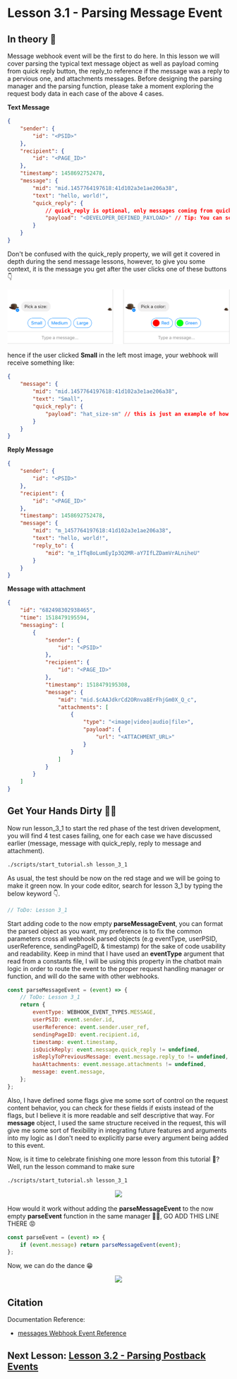 # Lesson 3.1 - Parsing Message Event

## In theory 📖

Message webhook event will be the first to do here. In this lesson we will cover parsing the typical text message object as well as payload coming from quick reply button, the reply_to reference if the message was a reply to a pervious one, and attachments messages. Before designing the parsing manager and the parsing function, please take a moment exploring the request body data in each case of the above 4 cases.

**Text Message**

```json
{
    "sender": {
        "id": "<PSID>"
    },
    "recipient": {
        "id": "<PAGE_ID>"
    },
    "timestamp": 1458692752478,
    "message": {
        "mid": "mid.1457764197618:41d102a3e1ae206a38",
        "text": "hello, world!",
        "quick_reply": {
            // quick_reply is optional, only messages coming from quick_reply button click with have this one
            "payload": "<DEVELOPER_DEFINED_PAYLOAD>" // Tip: You can serialize this payload to hold different parameters
        }
    }
}
```

Don't be confused with the quick_reply property, we will get it covered in depth during the send message lessons, however, to give you some context, it is the message you get after the user clicks one of these buttons 👇

![image](images/lesson_3_1_im1.png)

hence if the user clicked **Small** in the left most image, your webhook will receive something like:

```json
{
    "message": {
        "mid": "mid.1457764197618:41d102a3e1ae206a38",
        "text": "Small",
        "quick_reply": {
            "payload": "hat_size-sm" // this is just an example of how you can define this payload
        }
    }
}
```

**Reply Message**

```json
{
    "sender": {
        "id": "<PSID>"
    },
    "recipient": {
        "id": "<PAGE_ID>"
    },
    "timestamp": 1458692752478,
    "message": {
        "mid": "m_1457764197618:41d102a3e1ae206a38",
        "text": "hello, world!",
        "reply_to": {
            "mid": "m_1fTq8oLumEyIp3Q2MR-aY7IfLZDamVrALniheU"
        }
    }
}
```

**Message with attachment**

```json
{
    "id": "682498302938465",
    "time": 1518479195594,
    "messaging": [
        {
            "sender": {
                "id": "<PSID>"
            },
            "recipient": {
                "id": "<PAGE_ID>"
            },
            "timestamp": 1518479195308,
            "message": {
                "mid": "mid.$cAAJdkrCd2ORnva8ErFhjGm0X_Q_c",
                "attachments": [
                    {
                        "type": "<image|video|audio|file>",
                        "payload": {
                            "url": "<ATTACHMENT_URL>"
                        }
                    }
                ]
            }
        }
    ]
}
```

## Get Your Hands Dirty 👩‍💻

Now run lesson_3_1 to start the red phase of the test driven development, you will find 4 test cases failing, one for each case we have discussed earlier (message, message with quick_reply, reply to message and attachment).

```sh
./scripts/start_tutorial.sh lesson_3_1
```

As usual, the test should be now on the red stage and we will be going to make it green now. In your code editor, search for lesson 3_1 by typing the below keyword 👇.

```javascript
// ToDo: Lesson 3_1
```

Start adding code to the now empty **parseMessageEvent**, you can format the parsed object as you want, my preference is to fix the common parameters cross all webhook parsed objects (e.g eventType, userPSID, userReference, sendingPageID, & timestamp) for the sake of code usability and readability. Keep in mind that I have used an **eventType** argument that read from a constants file, I will be using this property in the chatbot main logic in order to route the event to the proper request handling manager or function, and will do the same with other webhooks.

```javascript
const parseMessageEvent = (event) => {
    // ToDo: Lesson 3_1
    return {
        eventType: WEBHOOK_EVENT_TYPES.MESSAGE,
        userPSID: event.sender.id,
        userReference: event.sender.user_ref,
        sendingPageID: event.recipient.id,
        timestamp: event.timestamp,
        isQuickReply: event.message.quick_reply != undefined,
        isReplyToPreviousMessage: event.message.reply_to != undefined,
        hasAttachments: event.message.attachments != undefined,
        message: event.message,
    };
};
```

Also, I have defined some flags give me some sort of control on the request content behavior, you can check for these fields if exists instead of the flags, but I believe it is more readable and self descriptive that way. For **message** object, I used the same structure received in the request, this will give me some sort of flexibility in integrating future features and arguments into my logic as I don't need to explicitly parse every argument being added to this event.

Now, is it time to celebrate finishing one more lesson from this tutorial 🤔? Well, run the lesson command to make sure

```sh
./scripts/start_tutorial.sh lesson_3_1
```

<p align="center">
  <img src="https://media.giphy.com/media/3o85xESzqR5iqZS1S8/giphy.gif" />
</p>

How would it work without adding the **parseMessageEvent** to the now empty **parseEvent** function in the same manager 🤦‍♂️, GO ADD THIS LINE THERE 😡

```js
const parseEvent = (event) => {
    if (event.message) return parseMessageEvent(event);
};
```

Now, we can do the dance 😁

<p align="center">
  <img src="https://media.giphy.com/media/doPrWYzSG1Vao/giphy.gif" />
</p>

## Citation

Documentation Reference:

-   [messages Webhook Event Reference](https://developers.facebook.com/docs/messenger-platform/reference/webhook-events/messages)

## Next Lesson: [Lesson 3.2 - Parsing Postback Events](Lesson_3_2.md)
